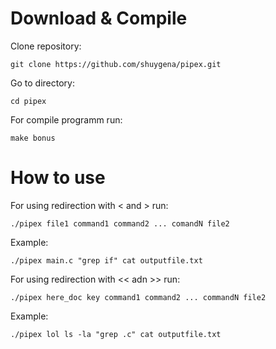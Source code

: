 # Download & Compile
Clone repository:
```
git clone https://github.com/shuygena/pipex.git
```
Go to directory:  
```
cd pipex
```
For compile programm run:  
```
make bonus
```

# How to use
For using redirection with < and > run:
```
./pipex file1 command1 command2 ... comandN file2
```
Example:
```
./pipex main.c "grep if" cat outputfile.txt
```
For using redirection with << adn >> run:
```
./pipex here_doc key command1 command2 ... commandN file2
```
Example:
```
./pipex lol ls -la "grep .c" cat outputfile.txt
```
